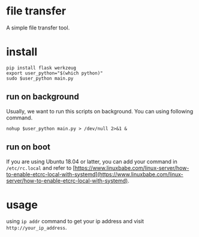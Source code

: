 # file transfer
A simple file transfer tool.

# install

    pip install flask werkzeug
    export user_python="$(which python)"
    sudo $user_python main.py

## run on background
Usually, we want to run this scripts on background. You can using 
following command.

    nohup $user_python main.py > /dev/null 2>&1 &
    
## run on boot
If you are using Ubuntu 18.04 or latter, you can add your command 
in `/etc/rc.local` and refer to [https://www.linuxbabe.com/linux-server/how-to-enable-etcrc-local-with-systemd](https://www.linuxbabe.com/linux-server/how-to-enable-etcrc-local-with-systemd).

# usage

using `ip addr` command to get your ip address and visit `http://your_ip_address`.
